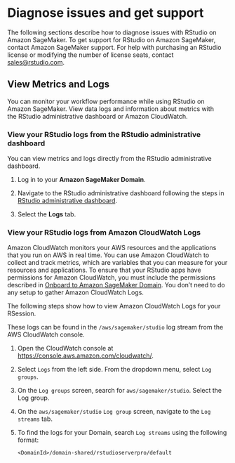 # Diagnose issues and get support<a name="rstudio-troubleshooting"></a>

 The following sections describe how to diagnose issues with RStudio on Amazon SageMaker\. To get support for RStudio on Amazon SageMaker, contact Amazon SageMaker support\. For help with purchasing an RStudio license or modifying the number of license seats, contact [sales@rstudio\.com](mailto:sales@rstudio.com)\.

## View Metrics and Logs<a name="rstudio-troubleshooting-view"></a>

You can monitor your workflow performance while using RStudio on Amazon SageMaker\. View data logs and information about metrics with the RStudio administrative dashboard or Amazon CloudWatch\. 

### View your RStudio logs from the RStudio administrative dashboard<a name="rstudio-troubleshooting-logs"></a>

 You can view metrics and logs directly from the RStudio administrative dashboard\. 

1.  Log in to your **Amazon SageMaker Domain**\. 

1.  Navigate to the RStudio administrative dashboard following the steps in [RStudio administrative dashboard](rstudio-admin.md)\. 

1.  Select the **Logs** tab\. 

### View your RStudio logs from Amazon CloudWatch Logs<a name="rstudio-troubleshooting-logs"></a>

 Amazon CloudWatch monitors your AWS resources and the applications that you run on AWS in real time\. You can use Amazon CloudWatch to collect and track metrics, which are variables that you can measure for your resources and applications\. To ensure that your RStudio apps have permissions for Amazon CloudWatch, you must include the permissions described in [Onboard to Amazon SageMaker Domain](gs-studio-onboard.md)\. You don’t need to do any setup to gather Amazon CloudWatch Logs\. 

 The following steps show how to view Amazon CloudWatch Logs for your RSession\. 

These logs can be found in the `/aws/sagemaker/studio` log stream from the AWS CloudWatch console\.

1. Open the CloudWatch console at [https://console\.aws\.amazon\.com/cloudwatch/](https://console.aws.amazon.com/cloudwatch/)\.

1. Select `Logs` from the left side\. From the dropdown menu, select `Log groups`\.

1. On the `Log groups` screen, search for `aws/sagemaker/studio`\. Select the Log group\.

1. On the `aws/sagemaker/studio` `Log group` screen, navigate to the `Log streams` tab\.

1. To find the logs for your Domain, search `Log streams` using the following format:

   ```
   <DomainId>/domain-shared/rstudioserverpro/default
   ```